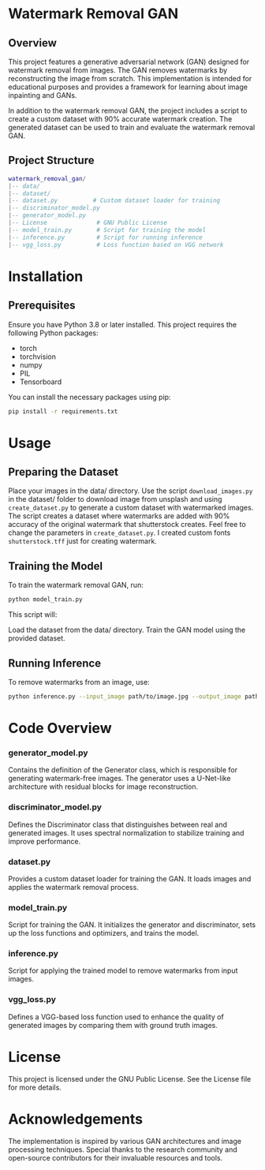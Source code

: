 # Watermark Removal GAN
## Overview
This project features a generative adversarial network (GAN) designed for watermark removal from images. The GAN removes watermarks by reconstructing the image from scratch. This implementation is intended for educational purposes and provides a framework for learning about image inpainting and GANs.

In addition to the watermark removal GAN, the project includes a script to create a custom dataset with 90% accurate watermark creation. The generated dataset can be used to train and evaluate the watermark removal GAN.

## Project Structure
```lua
watermark_removal_gan/
|-- data/
|-- dataset/
|-- dataset.py          # Custom dataset loader for training
|-- discriminator_model.py
|-- generator_model.py
|-- License              # GNU Public License
|-- model_train.py       # Script for training the model
|-- inference.py         # Script for running inference
|-- vgg_loss.py          # Loss function based on VGG network
```

# Installation
## Prerequisites
Ensure you have Python 3.8 or later installed. This project requires the following Python packages:

- torch
- torchvision
- numpy
- PIL
- Tensorboard

You can install the necessary packages using pip:
```bash
pip install -r requirements.txt
```

# Usage
## Preparing the Dataset
Place your images in the data/ directory.
Use the script `download_images.py` in the dataset/ folder to download image from unsplash and using `create_dataset.py` to generate a custom dataset with watermarked images. The script creates a dataset where watermarks are added with 90% accuracy of the original watermark that shutterstock creates. Feel free to change the parameters in `create_dataset.py`. I created custom fonts `shutterstock.tff` just for creating watermark.

## Training the Model
To train the watermark removal GAN, run:
```bash
python model_train.py
```
This script will:

Load the dataset from the data/ directory.
Train the GAN model using the provided dataset.

## Running Inference
To remove watermarks from an image, use:
```bash
python inference.py --input_image path/to/image.jpg --output_image path/to/output.jpg
```

# Code Overview
### generator_model.py
Contains the definition of the Generator class, which is responsible for generating watermark-free images. The generator uses a U-Net-like architecture with residual blocks for image reconstruction.

### discriminator_model.py
Defines the Discriminator class that distinguishes between real and generated images. It uses spectral normalization to stabilize training and improve performance.

### dataset.py
Provides a custom dataset loader for training the GAN. It loads images and applies the watermark removal process.

### model_train.py
Script for training the GAN. It initializes the generator and discriminator, sets up the loss functions and optimizers, and trains the model.

### inference.py
Script for applying the trained model to remove watermarks from input images.

### vgg_loss.py
Defines a VGG-based loss function used to enhance the quality of generated images by comparing them with ground truth images.

# License
This project is licensed under the GNU Public License. See the License file for more details.

# Acknowledgements
The implementation is inspired by various GAN architectures and image processing techniques.
Special thanks to the research community and open-source contributors for their invaluable resources and tools.
